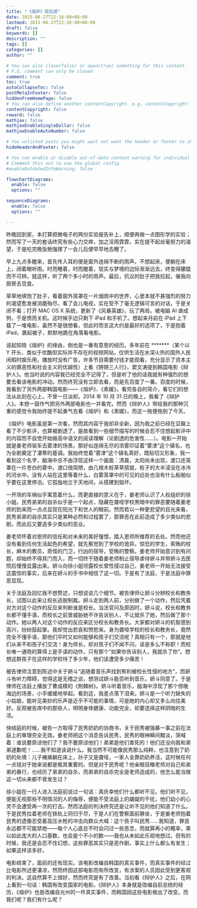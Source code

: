 ```yaml
---
title: "《熔炉》观后感"
date: 2015-06-27T22:16:00+08:00
lastmod: 2015-06-27T22:16:00+08:00
draft: false
keywords: []
description: ""
tags: []
categories: []
author: ""

# You can also close(false) or open(true) something for this content.
# P.S. comment can only be closed
comment: true
toc: true
autoCollapseToc: false
postMetaInFooter: false
hiddenFromHomePage: false
# You can also define another contentCopyright. e.g. contentCopyright: "This is another copyright."
contentCopyright: false
reward: false
mathjax: false
mathjaxEnableSingleDollar: false
mathjaxEnableAutoNumber: false

# You unlisted posts you might want not want the header or footer to show
hideHeaderAndFooter: false

# You can enable or disable out-of-date content warning for individual post.
# Comment this out to use the global config.
#enableOutdatedInfoWarning: false

flowchartDiagrams:
  enable: false
  options: ""

sequenceDiagrams: 
  enable: false
  options: ""

---
```


昨晚回到家，本打算把微电子的两份实验报告补上，顺便再做一点图形学的实验；然而写了一天的套话终究有些心力交瘁，加之淫雨霏霏，实在提不起丝毫努力的渴望，于是吃完晚饭勉强撑了一会儿后便早早地去睡了。

早上九点多醒来，首先传入耳的便是窗外连绵不断的雨声。不想起床，便躺在床上，闭着眼听雨。时而睡着，时而醒着，现实与梦境的边际渐渐远去，终变得朦胧而不可辨。就这样，听了两个多小时的雨声。最后，抗议的肚子把我拉起，催我向厨房去觅食。

草草地填饱了肚子，看着窗外笼罩在一片烟雨中的世界，心里本就不甚强烈的努力的渴望愈发被消磨殆尽。看了会儿电视，实在受不了毫无逻辑可言的对话，于是关闭不看；打开 MAC OS X 系统，更新了《风暴英雄》，玩了两局，被电脑 AI 虐成狗，于是愤而关机。这时候手边只剩下 iPad 和手机了。想起来月前在 iPad 上下载了一堆电影，虽然不是很想看，但此时而言这大约是最好的选项了，于是抱着 iPad，裹起被子，默默地跪在角落看电影。

说起知晓《熔炉》的缘由，倒也是一番有意思的经历。多年前在 \*\*\*\*\*\*\*（某个以 Y 开头、类似于优酷但实际并不存在的视频网站，仅供生活在水深火热的国外人民闲暇时娱乐用，播放时没有广告，许多节目需要付钱才能观看，充分显示了资本主义的罪恶性和社会主义的优越性）上看《锵锵三人行》，窦文涛提到韩国电影《辩护人》。他当时说的内容我已经完全不记得了，但是听了他的话我就有种强烈的想要去看该电影的冲动。然而终究没有立即去看，而是先百度了一番。百度的时候，我看到了另外两部韩国电影——《熔炉》、《素媛》。看完各自的简介，看它们的想法从此刻在心上，不曾一日淡却。2014 年 10 月 31 日的晚上，我看了《辩护人》。本想一鼓作气把另外两部电影也一并看完，然而《辩护人》带给我的那种沉重的感觉令我始终提不起勇气去看《熔炉》和《素媛》，而这一拖便拖到了今天。

《熔炉》电影虽是第一次看，然而其内容于我却非全新，因为我之前已经在豆瓣上看了不少影评，也算被剧透了，是故看到一些细节描写的时候会忍不住想起影评中的内容而不自觉开始做高中语文的阅读理解（论剧透的危害性……）。电影一开始就是姜老师驱车去雾津的场景。那好似连绵无尽的浓雾印证着“雾津”这个镇名，也为全剧奠定了凄寒的基调。我始终觉着“雾津”这个镇名真好，既贴切又形象，我一看到这个名字，脑海中总不由浮现这样一个画面：清晨，太阳尚未出现，渡口还笼罩在一片苍白的雾中。渡口很简陋，由几根木桩草草搭就，桩子的大半浸没在冰冷的河水中。没有人站在这里等着什么，白雾笼罩中的可见的远处也没有什么船舶似乎要在这里停泊。它孤独地立于天地间，从搭建到毁坏。

一开场的车祸似乎寓意着什么，而更直接的意义在于，姜老师认识了人权组织的徐小姐。民秀弟弟的自杀似乎是一个起点，隐藏在聋哑学校黑暗中的罪恶要随着姜老师的到来而一点点显现在阳光下和世人的眼前。然而若以一种更悲望的目光来看，民秀弟弟的自杀其实只是某种必然和过程罢了，那罪恶在此前造成了多少类似的悲剧，而此后又要造多少类似的恶业。

姜老师怀着对恩师的信任和对未来的美好憧憬，踏入恩师所推荐的去处。然而他还没有看到任何生活起色的希望，就先察觉到了学校的诡异。惊恐的学生，索贿的校长，麻木的教员，奇怪的门卫，行凶的宿导，受贿的警察。姜老师开始意识到有问题，却始终不得其门而入，而一切终于随着姜老师制止宿导虐待妍斗并带妍斗去医院后慢慢显露出来。妍斗向徐小姐坦露校长曾性侵过自己，姜老师一开始无法接受这震惊的事实，后来在妍斗的手书中相信了这一切。于是有了法庭，于是法庭中罪恶显现。

关于法庭及回忆我不想赘述，只想说说几个细节。被告律师让妍斗分辨校长和教务长，试图以此来让校长逃脱制裁。妍斗走到两人前，分别做了一个动作，然后凭着对方对这个动作的反应来判断谁是校长。当法官问及原因时，妍斗说，校长和教务长都不懂手语，而校长之前曾威胁她不许告诉别人，不让就杀了她，然后做了那个动作。她以两人对这个动作的反应来区分校长和教务长。大家都对妍斗的机智感到高兴，纷纷鼓起掌。我却觉出悲哀和愤怒来。身为聋哑学校的校长和教务长，竟然完全不懂手语，那他们平时又如何能够和孩子们交流呢？真相只有一个，那就是他们从来不和孩子们交流！身为师长，却对孩子们不闻不问，该是多么不称职！而校长唯一通晓的算得上是手语的动作，只有那个“如果你告诉别人，我就杀了你”。想想这群孩子在这样的学校待了多少年，他们该遭受多少痛苦！

被告律师注意到陈述中关于妍斗“追随着音乐声找到宥利被校长性侵的地方”，而妍斗有听力障碍，觉得这是无稽之谈，想测试妍斗能否听到音乐，妍斗同意了。于是律师在法庭上播放了曹成模的《荆棘树》。妍斗听着音乐，脑海中浮现了那个傍晚海边的场景，小手缓缓地举起。看到这，我差点落下泪来。妍斗是一个听力缺失的小姑娘，能听见美妙的乐声是近乎不可能的事情，可是她的内心却又多么向往美好。反观被告席中的那些人，明明身体健康、功能完全，却要选择这样阴暗的生活。

快结庭的时候，被告一方取得了民秀奶奶的协商书，关于民秀被强暴一事之前在法庭上的审理完全无效。姜老师把这个消息告诉民秀，民秀的眼神瞬间黯淡，哭喊着：谁说要原谅他们了？我不要原谅他们！弟弟是他们害死的！他们还没向我和弟弟道歉呢！……我不知道该说什么。我当然不可能像民秀那么纯粹，也注意到了奶奶的处境：儿子瘫痪躺在床上，孙子又是聋哑，一家人全靠奶奶养活，这时候任何一点钱对于她来说都是极其重要的。但是对于民秀呢？他亲眼目睹老师对自己和弟弟的暴行，也经历了弟弟的自杀，而弟弟的自杀完全是老师造成的，他怎么能当做这一切从来都不曾发生过？

徐小姐在一行人进入法庭前说过一句话：真庆幸他们什么都听不见。他们听不见，便能无视那些不明情况的人的侮辱，便能不受法庭上的龌龊的干扰，他们幼小的心灵不会遭受再一次的打击。然而法庭的判决终究还是让听不见的他们知道了什么。于是民秀拉着老师在铁轨上同归于尽，于是人们在警察面前静坐，于是姜老师抱着民秀的遗像忍受着高压水枪的冲击向群众大喊：这个孩子叫民秀……我知道，罪恶永远都不可能禁绝——每个人心底总不时会闪过一些恶念，而就算再小的概率，乘以如此庞大的人口基数，也会是个不小的数——我也从未如此乐观地想过。但有的时候，我还是会忍不住幻想，这些罪恶其实只是恶作剧，事实上什么都么有发生；如果这样该多好。

电影结束了，面前的还有现实。该电影改编自韩国的真实事件，而真实事件的经过比电影所述更凄凉，然而终因这部电影而有所改变，有涉案的人员因此受到更客观的判决。这自然算不上很好，然而终究是有了改善。当初看《辩护人》之后，在网上看到一句话：韩国有改变国家的电影。《辩护人》本身就是改编自前总统的经历，《熔炉》也是改编自光州的一件真实事件，而韩国因这些电影做出了改变。而我们呢？我们有什么呢？
